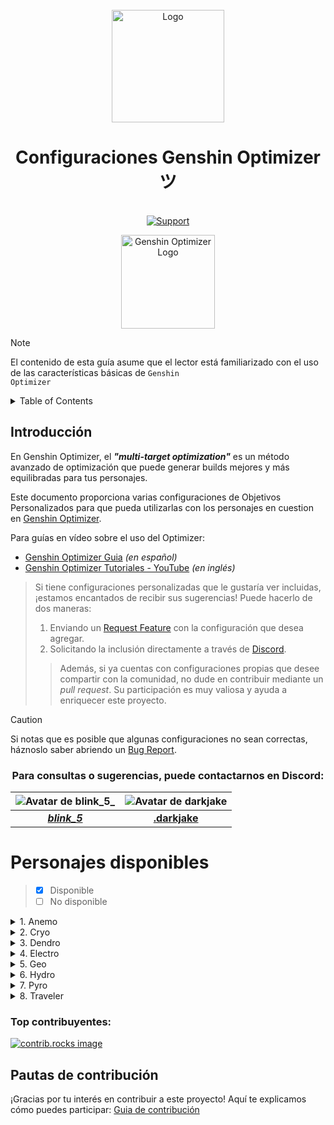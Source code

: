 <br />
<div align="center">
  <a href="https://discord.com/invite/excelverso">
    <img src="https://my-discord-images.s3.us-east-2.amazonaws.com/Resources-BancoNH/Excelverso+(1).png" alt="Logo" width="180" height="180">
  </a>

  <h1 align="center">Configuraciones Genshin Optimizer ツ</h3>

  <p align="center">
    <br />
    <a href="https://discord.com/invite/excelverso">
      <img src="https://img.shields.io/discord/1104977284609343558?color=4eb9a0&label=.gg%2Fexcelverso&logo=discord&style=for-the-badge" alt="Support"/>
    </a>
    <br />
  </p>
</div>

<div align="center">
  <img src="https://frzyc.github.io/genshin-optimizer/assets/go-yquJmXFB.png" alt="Genshin Optimizer Logo" width="150" height="150">
</div>

> [!NOTE]
> El contenido de esta guía asume que el lector está familiarizado con el uso de las características básicas de <code>Genshin Optimizer</code>

<!-- TABLE OF CONTENTS -->
<details>
  <summary>Table of Contents</summary>
  <ol>
    <li><a href="#Introducción">Introducción</a></li>
    <li><a href="#Contacto">Contacto</a></li>
    <li><a href="#Personajes-disponibles">Personajes disponibles</a>
      <ul>
        <li><a href="#Anemo">Anemo</a></li>
        <li><a href="#Cryo">Cryo</a></li>
        <li><a href="#Dendro">Dendro</a></li>
        <li><a href="#Electro">Electro</a></li>
        <li><a href="#Geo">Geo</a></li>
        <li><a href="#Hydro">Hydro</a></li>
        <li><a href="#Pyro">Pyro</a></li>
        <li><a href="#Traveler">Traveler</a></li>
      </ul>
    </li>
    <li><a href="#Top-contribuyentes">Top contribuyentes</a></li>
    <li><a href="#Pautas-de-contribución">Pautas de contribución</a></li>
  </ol>
</details>

## Introducción

En Genshin Optimizer, el **_"multi-target optimization"_** es un método avanzado de optimización que puede generar builds mejores y más equilibradas para tus personajes.

Este documento proporciona varias configuraciones de Objetivos Personalizados para que pueda utilizarlas con los personajes en cuestion en [Genshin Optimizer](https://frzyc.github.io/genshin-optimizer/#/).

Para guías en vídeo sobre el uso del Optimizer:

- [Genshin Optimizer Guia](https://www.youtube.com/watch?v=fsiCvYQRgJE) _(en español)_
- [Genshin Optimizer Tutoriales - YouTube](https://www.youtube.com/playlist?list=PLcVsEMZO5IVFQdeh8zteZwiNchObfQ684) _(en inglés)_

> Si tiene configuraciones personalizadas que le gustaría ver incluidas, ¡estamos encantados de recibir sus sugerencias! Puede hacerlo de dos maneras:
>
> 1.  Enviando un <a href="https://github.com/CesarFlores55/genshin-optimizer-configs/issues/new?labels=enhancement&template=feature-request---.md">Request Feature</a> con la configuración que desea agregar.
> 2.  Solicitando la inclusión directamente a través de <a href="#para-consultas-o-sugerencias-puede-contactarnos-en-discord">Discord</a>.
>
> > Además, si ya cuentas con configuraciones propias que desee compartir con la comunidad, no dude en contribuir mediante un _pull request_. Su participación es muy valiosa y ayuda a enriquecer este proyecto.

> [!CAUTION]
> Si notas que es posible que algunas configuraciones no sean correctas, háznoslo saber abriendo un <a href="https://github.com/CesarFlores55/genshin-optimizer-configs/issues/new?labels=bug&template=bug-report---.md">Bug Report</a>.

<h3 id="Contacto" align="center">Para consultas o sugerencias, puede contactarnos en Discord:</h3>

<div align="center">

| ![Avatar de blink_5_](https://cdn.discordapp.com/avatars/351091632378216458/338809c2f4ad5245e3dda5b8f6b3a9b9.webp?size=160) | ![Avatar de darkjake](https://cdn.discordapp.com/avatars/723426524585525300/92376a2e2c979f39a7184fdf652ba55e.webp?size=160) |
| :-------------------------------------------------------------------------------------------------------------------------: | :-------------------------------------------------------------------------------------------------------------------------: |
|                                **[_blink_5_](https://discord.com/users/351091632378216458)**                                |                                **[.darkjake](https://discord.com/users/723426524585525300)**                                |

</div>

# Personajes disponibles

> - [x] Disponible
> - [ ] No disponible

<details id="Anemo"><summary>1. Anemo</summary>

- [ ] Chasca
- [ ] Faruzan
- [ ] Jean
- [x] [Kaedehara Kazuha](./Configs/Anemo/Kaedehara%20Kazuha/Kaedehara%20Kazuha.md)
- [ ] Lynette
- [ ] Sayu
- [ ] Shinkanoin Heizou
- [ ] Sucrose
- [x] [Venti](./Configs/Anemo/Venti/Venti.md)
- [x] [Wanderer](./Configs/Anemo/Wanderer/Wanderer.md)
- [ ] Xianyun
- [ ] Xiao
</details>

<details id="Cryo"><summary>2. Cryo</summary>

- [ ] Chongyun
- [ ] Diona
- [ ] Eula
- [ ] Freminet
- [ ] Ganyu
- [ ] Kaeya
- [ ] Kamisato Ayaka
- [ ] Layla
- [ ] Mika
- [ ] Qiqi
- [ ] Rosaria
- [ ] Shenhe
- [ ] Wriothesley
</details>

<details id="Dendro"><summary>3. Dendro</summary>

- [x] Alhaitham
- [ ] Baizhu
- [ ] Collei
- [ ] Emilie
- [ ] Kaveh
- [ ] Kinich
- [ ] Kirara
- [ ] Nahida
- [ ] Tighnari
- [ ] Yaoyao
</details>

<details id="Electro"><summary>4. Electro</summary>

- [ ] Beidou
- [x] Clorinde
- [ ] Cyno
- [ ] Dori
- [ ] Fischl
- [ ] Keqing
- [ ] KUjou Sara
- [ ] Kuki Shinobu
- [ ] Lisa
- [ ] Ororon
- [ ] Raiden Shogun
- [ ] Razor
- [ ] Sethos
- [ ] Yae Miko
</details>

<details id="Geo"><summary>5. Geo</summary>

- [ ] Albedo
- [ ] Arataki Itto
- [ ] Chiori
- [ ] Gorou
- [ ] Kachina
- [ ] Navia
- [ ] Ningguang
- [ ] Noelle
- [ ] Xilonen
- [ ] Yun Jin
- [ ] Zhongli
</details>

<details id="Hydro"><summary>6. Hydro</summary>

- [ ] Barbara
- [ ] Candace
- [ ] Furina
- [ ] Kamisato Ayato
- [ ] Mona
- [ ] Mualani
- [ ] Neuvillette
- [ ] Nilou
- [ ] Sangonomiya Kokomi
- [ ] Sigewinne
- [ ] Tartaglia
- [ ] Xingqiu
- [ ] Yelan
</details>

<details id="Pyro"><summary>7. Pyro</summary>

- [ ] Amber
- [ ] Arlecchino
- [ ] Bennett
- [ ] Chevreuse
- [ ] Dehya
- [ ] Diluc
- [ ] Gaming
- [ ] Hu Tao
- [ ] Klee
- [ ] Liney
- [ ] Thoma
- [ ] Xiangling
- [ ] Xinyan
- [ ] Yanfei
- [ ] Yoimiya
</details>

<details id="Traveler"><summary>8. Traveler</summary>

- [ ] Anemo
- [ ] Cryo
- [ ] Dendro
- [ ] Electro
- [ ] Geo
- [ ] Hydro
- [ ] Pyro
</details>

### Top contribuyentes:

<a href="https://github.com/CesarFlores55/genshin-optimizer-configs/graphs/contributors">
  <img src="https://contrib.rocks/image?repo=CesarFlores55/genshin-optimizer-configs" alt="contrib.rocks image" />
</a>

## Pautas de contribución

¡Gracias por tu interés en contribuir a este proyecto! Aquí te explicamos cómo puedes participar: [Guia de contribución](CONTRIBUTING.md)
